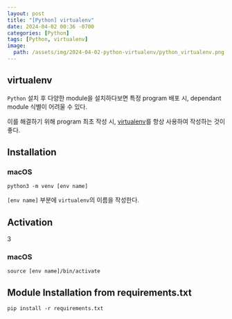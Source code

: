 ```yaml
---
layout: post
title: "[Python] virtualenv"
date: 2024-04-02 00:36 -0700
categories: [Python]
tags: [Python, virtualenv]
image:
  path: /assets/img/2024-04-02-python-virtualenv/python_virtualenv.png
---
```


## virtualenv

`Python` 설치 후 다양한 module을 설치하다보면 특정 program 배포 시, dependant module 식별이 어려울 수 있다.

이를 해결하기 위해 program 최초 작성 시, [virtualenv][python-venv]를 항상 사용하여 작성하는 것이 좋다.

## Installation

### macOS

```text
python3 -m venv [env name]
```

`[env name]` 부분에 `virtualenv`의 이름을 작성한다.

## Activation
3
### macOS

```text
source [env name]/bin/activate
```

## Module Installation from requirements.txt

```text
pip install -r requirements.txt
```

[python-venv]: https://docs.python.org/3/library/venv.html
